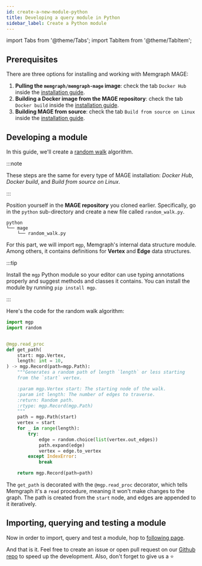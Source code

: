 ```yaml
---
id: create-a-new-module-python
title: Developing a query module in Python
sidebar_label: Create a Python module
---
```


import Tabs from '@theme/Tabs';
import TabItem from '@theme/TabItem';

## Prerequisites

There are three options for installing and working with Memgraph MAGE:
1.  **Pulling the `memgraph/memgraph-mage` image**:  check the tab `Docker Hub`
    inside the [installation guide](/installation.md).
2.  **Building a Docker image from the MAGE repository**: check the tab `Docker
    build` inside the [installation guide](/installation.md).
3.  **Building MAGE from source**: check the tab `Build from source on Linux` inside the
    [installation guide](/installation.md).

## Developing a module

In this guide, we'll create a [random
walk](https://en.wikipedia.org/wiki/Random_walk#On_graphs) algorithm.

:::note

These steps are the same for every type of MAGE installation: _Docker Hub_,
_Docker build_, and _Build from source on Linux_.

:::

Position yourself in the **MAGE repository** you cloned earlier. Specifically,
go in the `python` sub-directory and create a new file called `random_walk.py`. 

```plaintext
python
└── mage
    └── random_walk.py

```

For this part, we will import `mgp`, Memgraph's internal data structure module.
Among others, it contains definitions for **Vertex** and **Edge** data
structures.

:::tip 

Install the `mgp` Python module so your editor can use typing annotations
properly and suggest methods and classes it contains. You can install the module
by running `pip install mgp`.

:::

Here's the code for the random walk algorithm:

```python
import mgp
import random


@mgp.read_proc
def get_path(
    start: mgp.Vertex,
    length: int = 10,
) -> mgp.Record(path=mgp.Path):
    """Generates a random path of length `length` or less starting
    from the `start` vertex.

    :param mgp.Vertex start: The starting node of the walk.
    :param int length: The number of edges to traverse.
    :return: Random path.
    :rtype: mgp.Record(mgp.Path)
    """
    path = mgp.Path(start)
    vertex = start
    for _ in range(length):
        try:
            edge = random.choice(list(vertex.out_edges))
            path.expand(edge)
            vertex = edge.to_vertex
        except IndexError:
            break

    return mgp.Record(path=path)
```

The `get_path` is decorated with the `@mgp.read_proc` decorator, which tells
Memgraph it's a `read` procedure, meaning it won't make changes to the graph.
The path is created from the `start` node, and edges are appended to it
iteratively.


## Importing, querying and testing a module

Now in order to import, query and test a module, hop to [following page](/mage/tutorials/run-a-query-module).


And that is it. Feel free to create an issue or open pull request on our [Github repo](https://github.com/memgraph/mage) 
to speed up the development. Also, don't forget to give us a :star:
